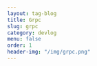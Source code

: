 ```yaml
---
layout: tag-blog
title: Grpc
slug: grpc
category: devlog
menu: false
order: 1
header-img: "/img/grpc.png"
---
```

